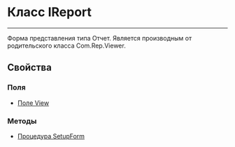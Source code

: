 ﻿---
Link: CMP.Frm.Views.IReport
---

<!--- Навигация
[Имя проекта](#)
-->

# Класс IReport
---

Форма представления типа Отчет.
Является производным от родительского класса Com.Rep.Viewer.

<!---
## Примеры
-->

## Свойства

<!--
### Типы
* [Тип 1](#)
-->

### Поля
* [Поле View](topic:.Custom.CMPClasses.Frm.Views.IReport.View)

### Методы
* [Процедура SetupForm](topic:.Custom.CMPClasses.Frm.Views.IReport.SetupForm)
